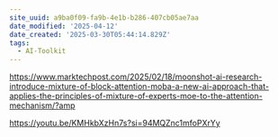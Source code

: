 ```yaml
---
site_uuid: a9ba0f09-fa9b-4e1b-b286-407cb05ae7aa
date_modified: '2025-04-12'
date_created: '2025-03-30T05:44:14.829Z'
tags:
  - AI-Toolkit
---
```





























































https://www.marktechpost.com/2025/02/18/moonshot-ai-research-introduce-mixture-of-block-attention-moba-a-new-ai-approach-that-applies-the-principles-of-mixture-of-experts-moe-to-the-attention-mechanism/?amp

https://youtu.be/KMHkbXzHn7s?si=94MQZnc1mfoPXrYy